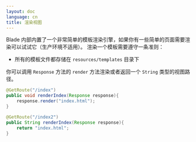 ```yaml
---
layout: doc
language: cn
title: 渲染视图
---
```


Blade 内部内置了一个非常简单的模板渲染引擎，如果你有一些简单的页面需要渲染可以试试它（生产环境不适用）。
渲染一个模板需要遵守一条准则：

- 所有的模板文件都存储在 `resources/templates` 目录下

你可以调用 `Response` 方法的 `render` 方法渲染或者返回一个 `String` 类型的视图路径。

```java
@GetRoute("/index")
public void renderIndex(Response response){
    response.render("index.html");
}

@GetRoute("/index2")
public String renderIndex(Response response){
    return "index.html";
}
```